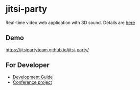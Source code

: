 # jitsi-party
Real-time video web application with 3D sound.
Details are [here](https://scrapbox.io/jitsi-party/)

## Demo

https://jitsipartyteam.github.io/jitsi-party/

## For Developer
- [Development Guide](./docs/DevelopmentGuide.md)
- [Conference project](./services/conference/README.md)

